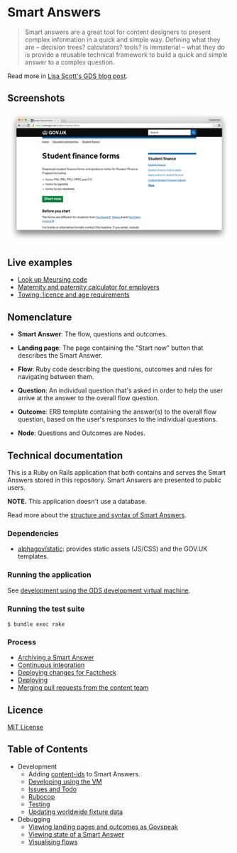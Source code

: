 # Smart Answers

> Smart answers are a great tool for content designers to present complex information in a quick and simple way. Defining what they are – decision trees? calculators? tools? is immaterial – what they do is provide a reusable technical framework to build a quick and simple answer to a complex question.

Read more in [Lisa Scott's GDS blog post](https://gds.blog.gov.uk/2012/02/16/smart-answers-are-smart/).

## Screenshots

![Student Finance Forms screenshot](./doc/assets/govuk-student-finance-forms.png)

## Live examples

* [Look up Meursing code](https://www.gov.uk/additional-commodity-code)
* [Maternity and paternity calculator for employers](https://www.gov.uk/maternity-paternity-calculator)
* [Towing: licence and age requirements](https://www.gov.uk/towing-rules)

## Nomenclature

* **Smart Answer**: The flow, questions and outcomes.

* **Landing page**: The page containing the "Start now" button that describes the Smart Answer.

* **Flow**: Ruby code describing the questions, outcomes and rules for navigating between them.

* **Question**: An individual question that's asked in order to help the user arrive at the answer to the overall flow question.

* **Outcome**: ERB template containing the answer(s) to the overall flow question, based on the user's responses to the individual questions.

* **Node**: Questions and Outcomes are Nodes.

## Technical documentation

This is a Ruby on Rails application that both contains and serves the Smart Answers stored in this repository. Smart Answers are presented to public users.

**NOTE.** This application doesn't use a database.

Read more about the [structure and syntax of Smart Answers](doc/smart-answers-flows.md).

### Dependencies

* [alphagov/static](https://github.com/alphagov/static): provides static assets (JS/CSS) and the GOV.UK templates.

### Running the application

See [development using the GDS development virtual machine](developing-using-vm.md).

### Running the test suite

    $ bundle exec rake

### Process

* [Archiving a Smart Answer](doc/archiving.md)
* [Continuous integration](doc/continuous-integration.md)
* [Deploying changes for Factcheck](doc/factcheck.md)
* [Deploying](doc/deploying.md)
* [Merging pull requests from the content team](doc/merging-content-prs.md)

## Licence

[MIT License](./LICENSE.md)

## Table of Contents

* Development
  * Adding [content-ids](doc/content-ids.md) to Smart Answers.
  * [Developing using the VM](doc/developing-using-vm.md)
  * [Issues and Todo](https://github.com/alphagov/smart-answers/issues)
  * [Rubocop](doc/rubocop.md)
  * [Testing](doc/testing.md)
  * [Updating worldwide fixture data](doc/updating-worldwide-fixture-data.md)
* Debugging
  * [Viewing landing pages and outcomes as Govspeak](doc/viewing-templates-as-govspeak.md)
  * [Viewing state of a Smart Answer](doc/viewing-state.md)
  * [Visualising flows](doc/visualising-flows.md)
